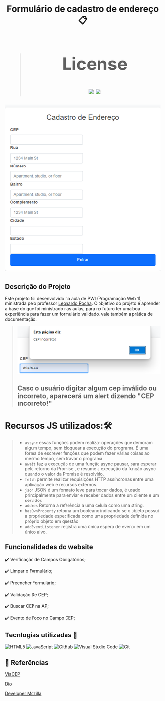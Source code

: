<h1 align = "center"

Formulário de cadastro de endereço 📋

># License
>![](https://img.shields.io/badge/license-%20Escola%20Marista%20Ir.%20Ac%C3%A1cio-black) ![](https://img.shields.io/badge/version-0.3-white) 


![tela do sistema](form.png)
## Descrição do Projeto
Este projeto foi desenvolvido na aula de PWI (Programação Web 1), ministrada pelo professor [Leonardo Rocha](https://github.com/leonardossrocha). O objetivo do projeto é aprender a base do que foi ministrado nas aulas, para no futuro ter uma boa experiência para fazer um formulário validado, vale também a prática de documentação.

>![tela do sistema](cepincorreto.png)
><h2>Caso o usuário digitar algum cep inválido ou incorreto, aparecerá um alert dizendo "CEP incorreto!"<h2>

# Recursos JS utilizados:🛠️
>* ``assync``
>essas funções podem realizar operações que demoram algum tempo, sem bloquear a execução do programa. É uma forma de escrever funções que podem fazer várias coisas ao mesmo tempo, sem travar o programa
>* ``await``
> faz a execução de uma função async pausar, para esperar pelo retorno da Promise , e resume a execução da função async quando o valor da Promise é resolvido.
>* ``fetch``
>permite realizar requisições HTTP assíncronas entre uma aplicação web e recursos externos.
>* ``json``
>JSON  é um formato leve para trocar dados, é usado principalmente para enviar e receber dados entre um cliente e um servidor.
>* ``addres``
>Retorna a referência a uma célula como uma string.
>* ``hasOwnProperty``
>retorna um booleano indicando se o objeto possui a propriedade especificada como uma propriedade definida no próprio objeto em questão 
>* ``addEventListener``
registra uma única espera de evento em um único alvo.

## Funcionalidades do website

✔️ Verificação de Campos Obrigatórios;

✔️ Limpar o Formulário;

✔️ Preencher Formulário;

✔️ Validação De CEP;

✔️ Buscar CEP na AP;

✔️ Evento de Foco no Campo CEP;

## Tecnlogias utilizadas 🔧
![HTML5](https://img.shields.io/badge/HTML5-E34F26?style=for-the-badge&logo=html5&logoColor=white)
![JavaScript](https://img.shields.io/badge/JavaScript-F7DF1E?style=for-the-badge&logo=javascript&logoColor=black)
![GitHub](https://img.shields.io/badge/GitHub-181717?style=for-the-badge&logo=github&logoColor=white)
![Visual Studio Code](https://img.shields.io/badge/Visual_Studio_Code-0078d7?style=for-the-badge&logo=visual-studio-code&logoColor=white)
![Git](https://img.shields.io/badge/Git-F05032?style=for-the-badge&logo=git&logoColor=black)





## 🔗 Referências
[ViaCEP](https://viacep.com.br/) 

[Dio](https://www.dio.me/articles/fetch-a-funcao-mais-importante-do-javascript)

[Developer Mozilla](https://developer.mozilla.org/pt-BR/docs/Learn/JavaScript/Objects/JSON)